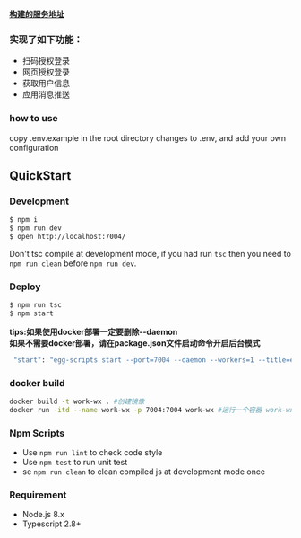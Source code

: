 **[构建的服务地址](https://work-wx.liubao.org.cn/)** 

### 实现了如下功能：
- 扫码授权登录
- 网页授权登录
- 获取用户信息
- 应用消息推送

### how to use
copy .env.example in the root directory changes to .env, and add your own configuration
## QuickStart

### Development

```bash
$ npm i
$ npm run dev
$ open http://localhost:7004/
```

Don't tsc compile at development mode, if you had run `tsc` then you need to `npm run clean` before `npm run dev`.

### Deploy

```bash
$ npm run tsc
$ npm start
```
<b>tips:如果使用docker部署一定要删除--daemon  
如果不需要docker部署，请在package.json文件启动命令开启后台模式</b>
```bash
 "start": "egg-scripts start --port=7004 --daemon --workers=1 --title=egg-server-work-wx"
```
### docker build
```bash
docker build -t work-wx . #创建镜像
docker run -itd --name work-wx -p 7004:7004 work-wx #运行一个容器 work-wx也可换成上面创建的镜像id
```

### Npm Scripts

- Use `npm run lint` to check code style
- Use `npm test` to run unit test
- se `npm run clean` to clean compiled js at development mode once

### Requirement

- Node.js 8.x
- Typescript 2.8+
